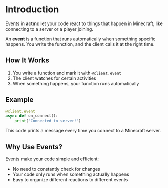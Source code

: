 # Introduction

Events in **actmc** let your code react to things that happen in Minecraft, like connecting to a server or a player joining.

An **event** is a function that runs automatically when something specific happens. You write the function, and the client calls it at the right time.

## How It Works

1. You write a function and mark it with `@client.event`
2. The client watches for certain activities
3. When something happens, your function runs automatically

## Example

```python
@client.event
async def on_connect():
    print("Connected to server!")
```

This code prints a message every time you connect to a Minecraft server.

## Why Use Events?

Events make your code simple and efficient:
- No need to constantly check for changes
- Your code only runs when something actually happens
- Easy to organize different reactions to different events